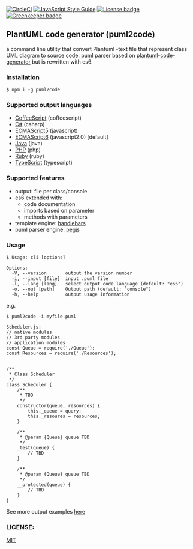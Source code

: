 [![CircleCI](https://circleci.com/gh/jupe/puml2code/tree/master.svg?style=svg)](https://circleci.com/gh/jupe/puml2code/tree/master)
[![JavaScript Style Guide](https://img.shields.io/badge/code_style-standard-brightgreen.svg)](https://standardjs.com)
[![License badge](https://img.shields.io/badge/license-MIT-blue.svg)](https://img.shields.io) [![Greenkeeper badge](https://badges.greenkeeper.io/jupe/puml2code.svg)](https://greenkeeper.io/)


## PlantUML code generator (puml2code)

a command line utility that convert Plantuml -text file that represent class UML diagram to source code.
puml parser based on [plantuml-code-generator](https://github.com/bafolts/plantuml-code-generator) but is rewritten with es6.

### Installation

```
$ npm i -g puml2code
```

### Supported output languages
* [CoffeeScript](test/data/coffeescript.coffee) (coffeescript)
* [C#](test/data/csharp.cs) (csharp)
* [ECMAScript5](test/data/ecmascript5.js) (javascript)
* [ECMAScript6](test/data/ecmascript6.js) (javascript2.0) [default]
* [Java](test/data/java.java) (java)
* [PHP](test/data/php.php) (php)
* [Ruby](test/data/ruby.rb) (ruby)
* [TypeScript](test/data/typescript.ts) (typescript)

### Supported features
* output: file per class/console
* es6 extended with:
  * code documentation
  * imports based on parameter
  * methods with parameters
* template engine: [handlebars](http://handlebarsjs.com)
* puml parser engine: [pegjs](http://pegjs.org)

### Usage

```
$ Usage: cli [options]

Options:
  -V, --version       output the version number
  -i, --input [file]  input .puml file
  -l, --lang [lang]   select output code language (default: "es6")
  -o, --out [path]    Output path (default: "console")
  -h, --help          output usage information

```

e.g.
```
$ puml2code -i myfile.puml

Scheduler.js:
// native modules
// 3rd party modules
// application modules
const Queue = require('./Queue');
const Resources = require('./Resources');


/**
 * Class Scheduler
 */
class Scheduler {
    /**
     * TBD
     */
    constructor(queue, resources) {
        this._queue = query;
        this._resoures = resources;
    }

    /**
     * @param {Queue} queue TBD
     */
    _test(queue) {
        // TBD
    }

    /**
     * @param {Queue} queue TBD
     */
    __protected(queue) {
        // TBD
    }
}
```
See more output examples [here](examples)

### LICENSE:
[MIT](LICENSE)